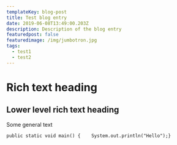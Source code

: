 ```yaml
---
templateKey: blog-post
title: Test blog entry
date: 2019-06-08T13:49:00.203Z
description: Description of the blog entry
featuredpost: false
featuredimage: /img/jumbotron.jpg
tags:
  - test1
  - test2
---
```

# Rich text heading

## Lower level rich text heading

Some general text

```
public static void main() {    System.out.println("Hello");}
```

